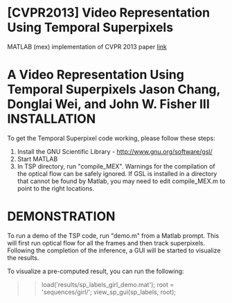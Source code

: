# [CVPR2013] Video Representation Using Temporal Superpixels

MATLAB (mex) implementation of CVPR 2013 paper [link](http://people.csail.mit.edu/jchang7/pubs/publications/chang13_CVPR.pdf)

A Video Representation Using Temporal Superpixels
Jason Chang, Donglai Wei, and John W. Fisher III
INSTALLATION
=================================
To get the Temporal Superpixel code working, please follow these steps:
1) Install the GNU Scientific Library - http://www.gnu.org/software/gsl/
2) Start MATLAB
3) In TSP directory, run "compile_MEX". Warnings for the compilation of the optical flow can be safely ignored. If GSL is installed in a directory that cannot be found by Matlab, you may need to edit compile_MEX.m to point to the right locations.

DEMONSTRATION
=================================
To run a demo of the TSP code, run "demo.m" from a Matlab prompt. This will first run optical flow for all the frames and then track superpixels. Following the completion of the inference, a GUI will be started to visualize the results.

To visualize a pre-computed result, you can run the following:
>> load('results/sp_labels_girl_demo.mat');
>> root = 'sequences/girl/';
>> view_sp_gui(sp_labels, root);
